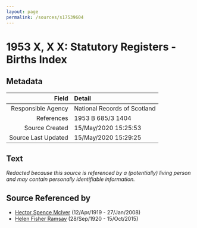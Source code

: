 ```yaml
---
layout: page
permalink: /sources/s17539604
---
```


# 1953 X, X X: Statutory Registers - Births Index

## Metadata
Field | Detail
---:|:---
Responsible Agency | National Records of Scotland
References | 1953 B 685/3 1404
Source Created | 15/May/2020 15:25:53
Source Last Updated | 15/May/2020 15:29:25

## Text

_Redacted because this source is referenced by a (potentially) living person and may contain personally identifiable information._

## Source Referenced by

* [Hector Spence McIver](../people/@34334364@-hector-spence-mciver-b1919-4-12-d2008-1-27.md) (12/Apr/1919 - 27/Jan/2008)
* [Helen Fisher Ramsay](../people/@34267190@-helen-fisher-ramsay-b1920-9-28-d2015-10-15.md) (28/Sep/1920 - 15/Oct/2015)
